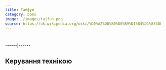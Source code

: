 ```yaml
---
title: Тайфун
category: bbms
image: ./images/tajfun.png
source: https://uk.wikipedia.org/wiki/%D0%A2%D0%B0%D0%B9%D1%84%D1%83%D0%BD_(%D1%81%D1%96%D0%BC%D0%B5%D0%B9%D1%81%D1%82%D0%B2%D0%BE_%D0%B1%D1%80%D0%BE%D0%BD%D0%B5%D0%B0%D0%B2%D1%82%D0%BE%D0%BC%D0%BE%D0%B1%D1%96%D0%BB%D1%96%D0%B2)
---
```


#

------|------ 

## Керування технікою